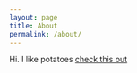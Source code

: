 ```yaml
---
layout: page
title: About
permalink: /about/
---
```


Hi. I like potatoes
[check this out](http://jekyllrb.com/)